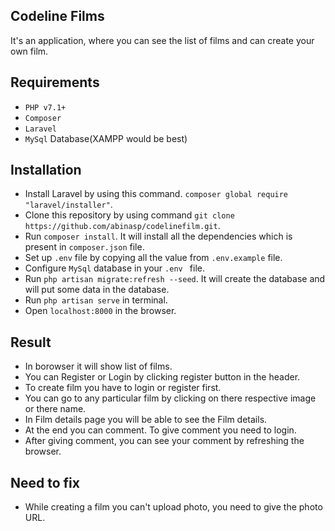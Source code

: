 ## Codeline Films

It's an application, where you can see the list of films and can create your own film.

## Requirements

- `PHP v7.1+`
- `Composer`
- `Laravel`
- `MySql` Database(XAMPP would be best)

## Installation

- Install Laravel by using this command. `composer global require "laravel/installer"`.
- Clone this repository by using command `git clone https://github.com/abinasp/codelinefilm.git`.
- Run `composer install`. It will install all the dependencies which is present in `composer.json` file. 
- Set up `.env` file by copying all the value from `.env.example` file.
- Configure `MySql` database in your `.env ` file.
- Run `php artisan migrate:refresh --seed`. It will create the database and will put some data in the database.
- Run `php artisan serve` in terminal.
- Open `localhost:8000` in the browser.

## Result

- In borowser it will show list of films.
- You can Register or Login by clicking register button in the header.
- To create film you have to login or register first.
- You can go to any particular film by clicking on there respective image or there name.
- In Film details page you will be able to see the Film details.
- At the end you can comment. To give comment you need to login.
- After giving comment, you can see your comment by refreshing the browser. 

## Need to fix
- While creating a film you can't upload photo, you need to give the photo URL.
